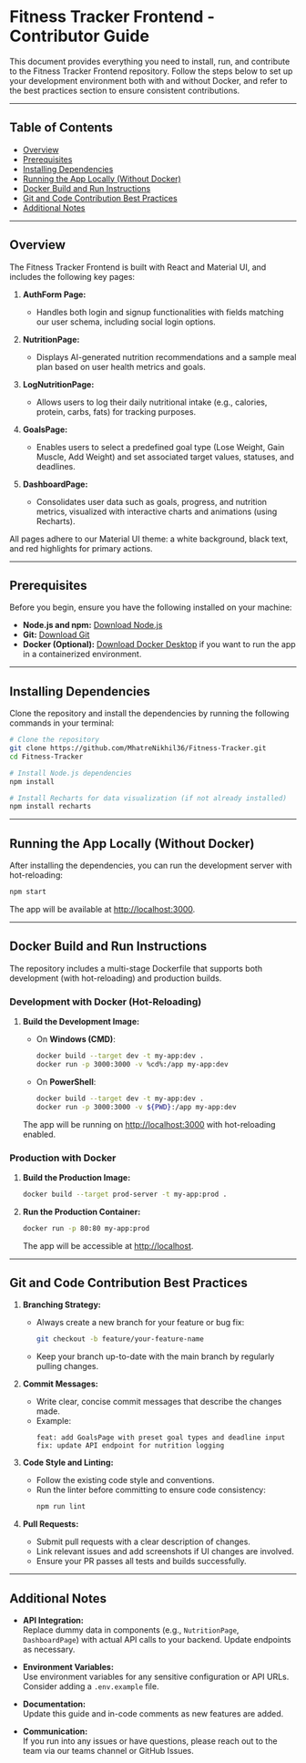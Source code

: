 # Fitness Tracker Frontend - Contributor Guide

This document provides everything you need to install, run, and contribute to the Fitness Tracker Frontend repository. Follow the steps below to set up your development environment both with and without Docker, and refer to the best practices section to ensure consistent contributions.

---

## Table of Contents

- [Overview](#overview)
- [Prerequisites](#prerequisites)
- [Installing Dependencies](#installing-dependencies)
- [Running the App Locally (Without Docker)](#running-the-app-locally-without-docker)
- [Docker Build and Run Instructions](#docker-build-and-run-instructions)
- [Git and Code Contribution Best Practices](#git-and-code-contribution-best-practices)
- [Additional Notes](#additional-notes)

---

## Overview

The Fitness Tracker Frontend is built with React and Material UI, and includes the following key pages:

1. **AuthForm Page:**  
   - Handles both login and signup functionalities with fields matching our user schema, including social login options.

2. **NutritionPage:**  
   - Displays AI-generated nutrition recommendations and a sample meal plan based on user health metrics and goals.

3. **LogNutritionPage:**  
   - Allows users to log their daily nutritional intake (e.g., calories, protein, carbs, fats) for tracking purposes.

4. **GoalsPage:**  
   - Enables users to select a predefined goal type (Lose Weight, Gain Muscle, Add Weight) and set associated target values, statuses, and deadlines.

5. **DashboardPage:**  
   - Consolidates user data such as goals, progress, and nutrition metrics, visualized with interactive charts and animations (using Recharts).

All pages adhere to our Material UI theme: a white background, black text, and red highlights for primary actions.

---

## Prerequisites

Before you begin, ensure you have the following installed on your machine:

- **Node.js and npm:** [Download Node.js](https://nodejs.org/)
- **Git:** [Download Git](https://git-scm.com/)
- **Docker (Optional):** [Download Docker Desktop](https://www.docker.com/products/docker-desktop) if you want to run the app in a containerized environment.

---

## Installing Dependencies

Clone the repository and install the dependencies by running the following commands in your terminal:

```bash
# Clone the repository
git clone https://github.com/MhatreNikhil36/Fitness-Tracker.git
cd Fitness-Tracker

# Install Node.js dependencies
npm install

# Install Recharts for data visualization (if not already installed)
npm install recharts
```

---

## Running the App Locally (Without Docker)

After installing the dependencies, you can run the development server with hot-reloading:

```bash
npm start
```

The app will be available at [http://localhost:3000](http://localhost:3000).

---

## Docker Build and Run Instructions

The repository includes a multi-stage Dockerfile that supports both development (with hot-reloading) and production builds.

### Development with Docker (Hot-Reloading)

1. **Build the Development Image:**

   - On **Windows (CMD)**:
     ```bash
     docker build --target dev -t my-app:dev .
     docker run -p 3000:3000 -v %cd%:/app my-app:dev
     ```
   - On **PowerShell**:
     ```bash
     docker build --target dev -t my-app:dev .
     docker run -p 3000:3000 -v ${PWD}:/app my-app:dev
     ```

   The app will be running on [http://localhost:3000](http://localhost:3000) with hot-reloading enabled.

### Production with Docker

1. **Build the Production Image:**

   ```bash
   docker build --target prod-server -t my-app:prod .
   ```

2. **Run the Production Container:**

   ```bash
   docker run -p 80:80 my-app:prod
   ```

   The app will be accessible at [http://localhost](http://localhost).

---

## Git and Code Contribution Best Practices

1. **Branching Strategy:**
   - Always create a new branch for your feature or bug fix:
     ```bash
     git checkout -b feature/your-feature-name
     ```
   - Keep your branch up-to-date with the main branch by regularly pulling changes.

2. **Commit Messages:**
   - Write clear, concise commit messages that describe the changes made.
   - Example:
     ```
     feat: add GoalsPage with preset goal types and deadline input
     fix: update API endpoint for nutrition logging
     ```

3. **Code Style and Linting:**
   - Follow the existing code style and conventions.
   - Run the linter before committing to ensure code consistency:
     ```bash
     npm run lint
     ```

4. **Pull Requests:**
   - Submit pull requests with a clear description of changes.
   - Link relevant issues and add screenshots if UI changes are involved.
   - Ensure your PR passes all tests and builds successfully.

---

## Additional Notes

- **API Integration:**  
  Replace dummy data in components (e.g., `NutritionPage`, `DashboardPage`) with actual API calls to your backend. Update endpoints as necessary.

- **Environment Variables:**  
  Use environment variables for any sensitive configuration or API URLs. Consider adding a `.env.example` file.

- **Documentation:**  
  Update this guide and in-code comments as new features are added.

- **Communication:**  
  If you run into any issues or have questions, please reach out to the team via our teams channel or GitHub Issues.

